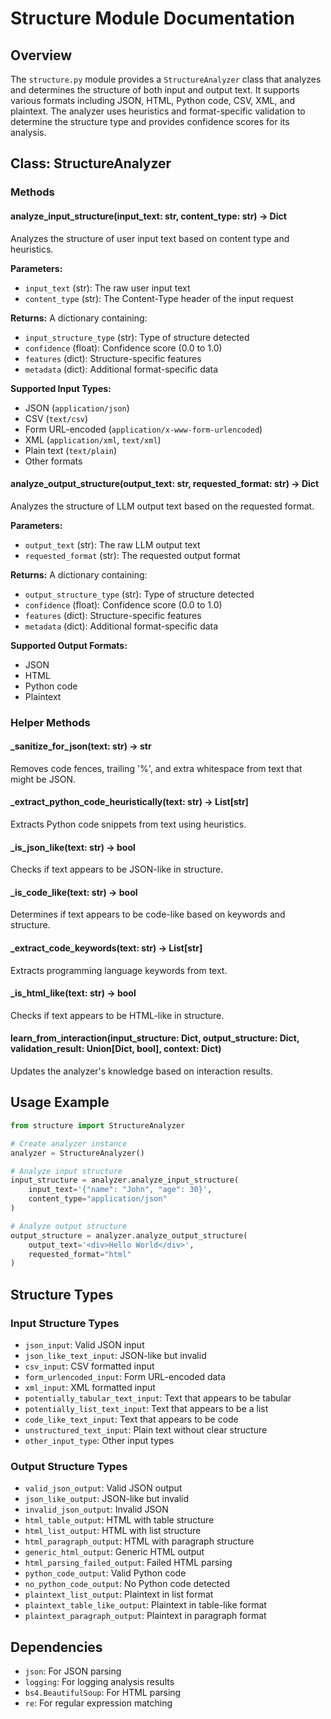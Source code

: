 # Structure Module Documentation

## Overview
The `structure.py` module provides a `StructureAnalyzer` class that analyzes and determines the structure of both input and output text. It supports various formats including JSON, HTML, Python code, CSV, XML, and plaintext. The analyzer uses heuristics and format-specific validation to determine the structure type and provides confidence scores for its analysis.

## Class: StructureAnalyzer

### Methods

#### analyze_input_structure(input_text: str, content_type: str) -> Dict
Analyzes the structure of user input text based on content type and heuristics.

**Parameters:**
- `input_text` (str): The raw user input text
- `content_type` (str): The Content-Type header of the input request

**Returns:**
A dictionary containing:
- `input_structure_type` (str): Type of structure detected
- `confidence` (float): Confidence score (0.0 to 1.0)
- `features` (dict): Structure-specific features
- `metadata` (dict): Additional format-specific data

**Supported Input Types:**
- JSON (`application/json`)
- CSV (`text/csv`)
- Form URL-encoded (`application/x-www-form-urlencoded`)
- XML (`application/xml`, `text/xml`)
- Plain text (`text/plain`)
- Other formats

#### analyze_output_structure(output_text: str, requested_format: str) -> Dict
Analyzes the structure of LLM output text based on the requested format.

**Parameters:**
- `output_text` (str): The raw LLM output text
- `requested_format` (str): The requested output format

**Returns:**
A dictionary containing:
- `output_structure_type` (str): Type of structure detected
- `confidence` (float): Confidence score (0.0 to 1.0)
- `features` (dict): Structure-specific features
- `metadata` (dict): Additional format-specific data

**Supported Output Formats:**
- JSON
- HTML
- Python code
- Plaintext

### Helper Methods

#### _sanitize_for_json(text: str) -> str
Removes code fences, trailing '%', and extra whitespace from text that might be JSON.

#### _extract_python_code_heuristically(text: str) -> List[str]
Extracts Python code snippets from text using heuristics.

#### _is_json_like(text: str) -> bool
Checks if text appears to be JSON-like in structure.

#### _is_code_like(text: str) -> bool
Determines if text appears to be code-like based on keywords and structure.

#### _extract_code_keywords(text: str) -> List[str]
Extracts programming language keywords from text.

#### _is_html_like(text: str) -> bool
Checks if text appears to be HTML-like in structure.

#### learn_from_interaction(input_structure: Dict, output_structure: Dict, validation_result: Union[Dict, bool], context: Dict)
Updates the analyzer's knowledge based on interaction results.

## Usage Example
```python
from structure import StructureAnalyzer

# Create analyzer instance
analyzer = StructureAnalyzer()

# Analyze input structure
input_structure = analyzer.analyze_input_structure(
    input_text='{"name": "John", "age": 30}',
    content_type="application/json"
)

# Analyze output structure
output_structure = analyzer.analyze_output_structure(
    output_text='<div>Hello World</div>',
    requested_format="html"
)
```

## Structure Types

### Input Structure Types
- `json_input`: Valid JSON input
- `json_like_text_input`: JSON-like but invalid
- `csv_input`: CSV formatted input
- `form_urlencoded_input`: Form URL-encoded data
- `xml_input`: XML formatted input
- `potentially_tabular_text_input`: Text that appears to be tabular
- `potentially_list_text_input`: Text that appears to be a list
- `code_like_text_input`: Text that appears to be code
- `unstructured_text_input`: Plain text without clear structure
- `other_input_type`: Other input types

### Output Structure Types
- `valid_json_output`: Valid JSON output
- `json_like_output`: JSON-like but invalid
- `invalid_json_output`: Invalid JSON
- `html_table_output`: HTML with table structure
- `html_list_output`: HTML with list structure
- `html_paragraph_output`: HTML with paragraph structure
- `generic_html_output`: Generic HTML output
- `html_parsing_failed_output`: Failed HTML parsing
- `python_code_output`: Valid Python code
- `no_python_code_output`: No Python code detected
- `plaintext_list_output`: Plaintext in list format
- `plaintext_table_like_output`: Plaintext in table-like format
- `plaintext_paragraph_output`: Plaintext in paragraph format

## Dependencies
- `json`: For JSON parsing
- `logging`: For logging analysis results
- `bs4.BeautifulSoup`: For HTML parsing
- `re`: For regular expression matching 